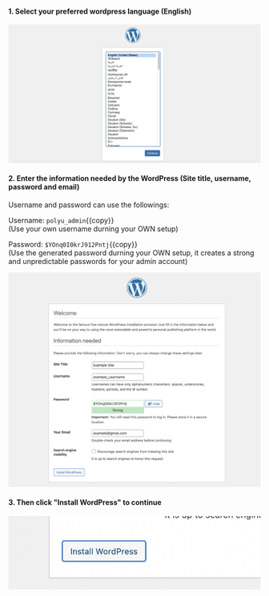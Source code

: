#### 1. Select your preferred wordpress language (English)

![Image](./assets/lang.png)

#### 2. Enter the information needed by the WordPress (Site title, username, password and email)

Username and password can use the followings:</br>

Username: `polyu_admin`{{copy}} </br>
(Use your own username durning your OWN setup)

Password: `$YOnq0I0krJ912Pntj`{{copy}} </br>
(Use the generated password durning your OWN setup, it creates a strong and unpredictable passwords for your admin account)
</br>

![Image](./assets/info_fill.png)

#### 3. Then click "Install WordPress" to continue

![Image](./assets/install.png)

